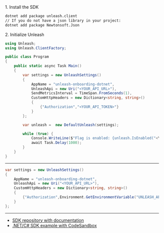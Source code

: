 1\. Install the SDK
```sh
dotnet add package unleash.client
// If you do not have a json library in your project:
dotnet add package Newtonsoft.Json
```

2\. Initialize Unleash
```csharp
using Unleash;
using Unleash.ClientFactory;

public class Program
{
    public static async Task Main()
    {
        var settings = new UnleashSettings()
        {
            AppName = "unleash-onboarding-dotnet",
            UnleashApi = new Uri("<YOUR_API_URL>"),
            SendMetricsInterval = TimeSpan.FromSeconds(1),
            CustomHttpHeaders = new Dictionary<string, string>()
            {
                {"Authorization","<YOUR_API_TOKEN>"}
            }
        };

        var unleash =  new DefaultUnleash(settings);

        while (true) {
            Console.WriteLine($"Flag is enabled: {unleash.IsEnabled("<YOUR_FLAG>")}");
            await Task.Delay(1000);
        }
    }
}

```

---
```csharp
var settings = new UnleashSettings()
{
    AppName = "unleash-onboarding-dotnet",
    UnleashApi = new Uri("<YOUR_API_URL>"),
    CustomHttpHeaders = new Dictionary<string, string>()
    {
        {"Authorization",Environment.GetEnvironmentVariable("UNLEASH_API_KEY")}
    }
};
```

---
- [SDK repository with documentation](https://github.com/Unleash/unleash-client-dotnet)
- [.NET/C# SDK example with CodeSandbox](https://github.com/Unleash/unleash-sdk-examples/tree/main/Csharp)
